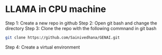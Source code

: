# LLAMA in CPU machine
Step 1: Create a new repo in github
Step 2: Open git bash and change the directory
Step 3: Clone the repo with the following commnand in git bash

``` bash
git clone https://github.com/Sainivedhana/GENAI.git
```

Step 4: Create a virtual environment
